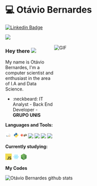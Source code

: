 # :computer: Otávio Bernardes

[![Linkedin Badge](https://img.shields.io/badge/-LinkedIn-blue?style=flat-square&logo=Linkedin&logoColor=white&link=http://www.linkedin.com/in/ot%C3%A1viobernardes/)](http://www.linkedin.com/in/ot%C3%A1viobernardes/)

![](https://visitor-badge.glitch.me/badge?page_id=otaviobernardes)

 <img align="right" alt="GIF" src="https://i.giphy.com/media/xUA7bdpLxQhsSQdyog/giphy.webp?raw=true" width="350" height="224" />

### Hey there <img  src="https://media.giphy.com/media/hvRJCLFzcasrR4ia7z/giphy.gif" width="25px">

My name is Otávio Bernardes, I'm a computer scientist and enthusiast in the area of ​​I.A and Data Science.

- :neckbeard: IT Analyst - Back End Developer - **GRUPO UNIS**

**Languages and Tools:**

<code><img height="20" src="https://raw.githubusercontent.com/github/explore/80688e429a7d4ef2fca1e82350fe8e3517d3494d/topics/mysql/mysql.png"></code>
<code><img height="20" src="https://raw.githubusercontent.com/github/explore/80688e429a7d4ef2fca1e82350fe8e3517d3494d/topics/python/python.png"></code>
<code><img height="20" src="https://raw.githubusercontent.com/github/explore/80688e429a7d4ef2fca1e82350fe8e3517d3494d/topics/git/git.png"></code>
<code><img height="20" src="https://emojis.slackmojis.com/emojis/images/1598512760/10316/html-logo.png?1598512760"></code>
<code><img height="20" src="https://emojis.slackmojis.com/emojis/images/1483053857/1540/laravel.png?1483053857"></code>
<code><img height="20" src="https://emojis.slackmojis.com/emojis/images/1497185511/2411/css.jpg?1497185511"></code>
<code><img height="20" src="https://emojis.slackmojis.com/emojis/images/1475696136/1202/linux.png?1475696136"></code> 


**Currently studying:**  

<code><img height="20" src="https://raw.githubusercontent.com/github/explore/80688e429a7d4ef2fca1e82350fe8e3517d3494d/topics/javascript/javascript.png"></code>
<code><img height="20" src="https://raw.githubusercontent.com/github/explore/80688e429a7d4ef2fca1e82350fe8e3517d3494d/topics/react/react.png"></code>
<code><img height="20" src="https://raw.githubusercontent.com/github/explore/80688e429a7d4ef2fca1e82350fe8e3517d3494d/topics/nodejs/nodejs.png"></code>


**My Codes**
<p align="center<p align="center"> <img src="https://github-readme-stats.vercel.app/api?username=otaviobernardes&show_icons=true&theme=dracula&count_private=true" alt="Otávio Bernardes github stats" /> </p>
